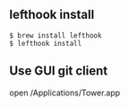 ## lefthook install

```
$ brew install lefthook
$ lefthook install
```

## Use GUI git client
open /Applications/Tower.app
